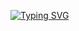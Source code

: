 [![Typing SVG](https://readme-typing-svg.herokuapp.com?font=Fira+Code&pause=1000&color=148B05&width=435&lines=Hi+there!+%F0%9F%8D%80)](https://git.io/typing-svg)
